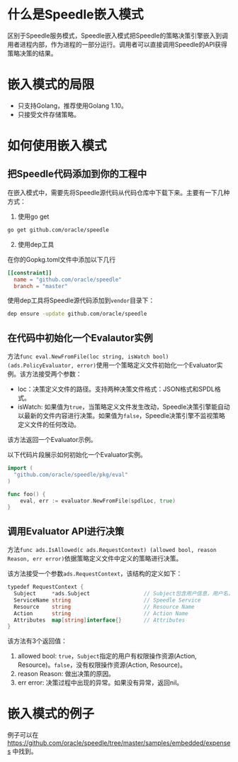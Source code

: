 # 什么是Speedle嵌入模式

区别于Speedle服务模式，Speedle嵌入模式把Speedle的策略决策引擎嵌入到调用者进程内部，作为进程的一部分运行。调用者可以直接调用Speedle的API获得策略决策的结果。

# 嵌入模式的局限
* 只支持Golang，推荐使用Golang 1.10。
* 只接受文件存储策略。

# 如何使用嵌入模式

## 把Speedle代码添加到你的工程中

在嵌入模式中，需要先将Speedle源代码从代码仓库中下载下来。主要有一下几种方式：
1. 使用go get
```bash
go get github.com/oracle/speedle
```

2. 使用dep工具

在你的Gopkg.toml文件中添加以下几行

```toml
[[constraint]]
  name = "github.com/oracle/speedle"
  branch = "master"
```

使用dep工具将Speedle源代码添加到`vendor`目录下：
```bash
dep ensure -update github.com/oracle/speedle
```

## 在代码中初始化一个Evalautor实例

方法`func eval.NewFromFile(loc string, isWatch bool) (ads.PolicyEvaluator, error)`使用一个策略定义文件初始化一个Evaluator实例。该方法接受两个参数：
* loc：决策定义文件的路径。支持两种决策文件格式：JSON格式和SPDL格式。
* isWatch: 如果值为`true`，当策略定义文件发生改动，Speedle决策引擎能自动以最新的文件内容进行决策。如果值为`false`，Speedle决策引擎不监视策略定义文件的任何改动。

该方法返回一个Evaluator示例。

以下代码片段展示如何初始化一个Evaluator实例。

```go
import (
  "github.com/oracle/speedle/pkg/eval"
)

func foo() {
    eval, err := evaluator.NewFromFile(spdlLoc, true)
}
```

## 调用Evaluator API进行决策

方法`func ads.IsAllowed(c ads.RequestContext) (allowed bool, reason Reason, err error)`依据策略定义文件中定义的策略进行决策。

该方法接受一个参数`ads.RequestContext`，该结构的定义如下：
```go
typedef RequestContext {
  Subject     *ads.Subject                 // Subject包含用户信息，用户名，组名等。
  ServiceName string                       // Speedle Service
  Resource    string                       // Resource Name
  Action      string                       // Action Name
  Attributes  map[string]interface{}       // Attributes
}
```

该方法有3个返回值：
1. allowed bool: `true`，`Subject`指定的用户有权限操作资源(Action, Resource)。`false`，没有权限操作资源(Action, Resource)。
2. reason Reason: 做出决策的原因。
3. err error: 决策过程中出现的异常。如果没有异常，返回nil。

# 嵌入模式的例子

例子可以在
https://github.com/oracle/speedle/tree/master/samples/embedded/expenses
中找到。
